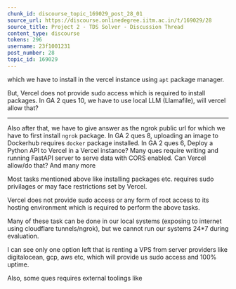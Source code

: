 ```yaml
---
chunk_id: discourse_topic_169029_post_28_01
source_url: https://discourse.onlinedegree.iitm.ac.in/t/169029/28
source_title: Project 2 - TDS Solver - Discussion Thread
content_type: discourse
tokens: 296
username: 23f1001231
post_number: 28
topic_id: 169029
---
```


 which we have to install in the vercel instance using `apt` package manager.

But, Vercel does not provide sudo access which is required to install packages.
In GA 2 ques 10, we have to use local LLM (Llamafile), will vercel allow that?

---

Also after that, we have to give answer as the ngrok public url for which we have to first install `ngrok` package.
In GA 2 ques 8, uploading an image to Dockerhub requires `docker` package installed.
In GA 2 ques 6, Deploy a Python API to Vercel in a Vercel instance?
Many ques require writing and running FastAPI server to serve data with CORS enabled. Can Vercel allow/do that?
And many more

Most tasks mentioned above like installing packages etc. requires sudo privilages or may face restrictions set by Vercel.

Vercel does not provide sudo access or any form of root access to its hosting environment which is required to perform the above tasks.

Many of these task can be done in our local systems (exposing to internet using cloudflare tunnels/ngrok), but we cannot run our systems 24*7 during evaluation.

I can see only one option left that is renting a VPS from server providers like digitalocean, gcp, aws etc, which will provide us sudo access and 100% uptime.

Also, some ques requires external toolings like
